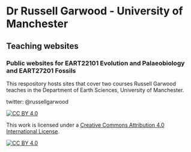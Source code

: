 # Dr Russell Garwood - University of Manchester
## Teaching websites
### Public websites for EART22101 Evolution and Palaeobiology and EART27201 Fossils


This respository hosts sites that cover two courses Russell Garwood teaches in the Department of Earth Sciences, University of Manchester.

twitter: @russellgarwood

[![CC BY 4.0][cc-by-shield]][cc-by]

This work is licensed under a
[Creative Commons Attribution 4.0 International License][cc-by].

[![CC BY 4.0][cc-by-image]][cc-by]

[cc-by]: http://creativecommons.org/licenses/by/4.0/
[cc-by-image]: https://i.creativecommons.org/l/by/4.0/88x31.png
[cc-by-shield]: https://img.shields.io/badge/License-CC%20BY%204.0-lightgrey.svg
